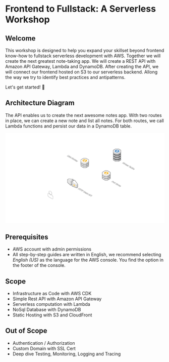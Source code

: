 # Frontend to Fullstack: A Serverless Workshop

## Welcome

This workshop is designed to help you expand your skillset beyond frontend know-how to fullstack serverless development with AWS. Together we will create the next greatest note-taking app. We will create a REST API with Amazon API Gateway, Lambda and DynamoDB. After creating the API, we will connect our frontend hosted on S3 to our serverless backend. Allong the way we try to identify best practices and antipatterns.

Let's get started! 🤩

## Architecture Diagram

The API enables us to create the next awesome notes app. With two routes in place, we can create a new note and list all notes. For both routes, we call Lambda functions and persist our data in a DynamoDB table.

![architecture diagram](./media/architecture.png)

## Prerequisites

- AWS account with admin permissions
- All step-by-step guides are written in English, we recommend selecting _English (US)_ as the language for the AWS console. You find the option in the footer of the console.

## Scope

- Infrastructure as Code with AWS CDK
- Simple Rest API with Amazon API Gateway
- Serverless computation with Lambda
- NoSql Database with DynamoDB
- Static Hosting with S3 and CloudFront

## Out of Scope

- Authentication / Authorization
- Custom Domain with SSL Cert
- Deep dive Testing, Monitoring, Logging and Tracing
